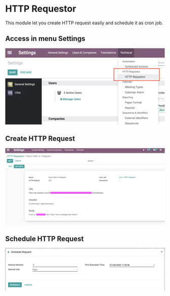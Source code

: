# HTTP Requestor

This module let you create HTTP request easily and
schedule it as cron job.

## Access in menu Settings
![Menu HTTP Requestor](static/description/ix_http_requestor_menu.png)

## Create HTTP Request
![Create your HTTP Request](static/description/ix_http_requestor_create_new_request.png)

## Schedule HTTP Request
![Schedule your HTTP Request](static/description/ix_http_request_activate_cron.png)
